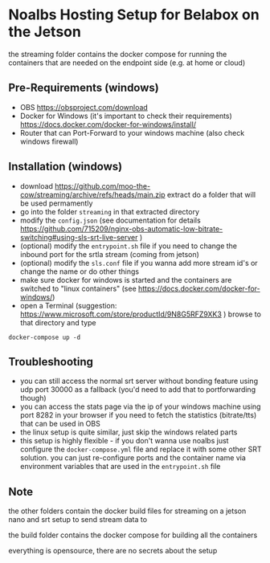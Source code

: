 # Noalbs Hosting Setup for Belabox on the Jetson
the streaming folder contains the docker compose for running the containers that are needed on the endpoint side (e.g. at home or cloud)

## Pre-Requirements (windows)
+ OBS https://obsproject.com/download
+ Docker for Windows (it's important to check their requirements) https://docs.docker.com/docker-for-windows/install/
+ Router that can Port-Forward to your windows machine (also check windows firewall)

## Installation (windows)
+ download https://github.com/moo-the-cow/streaming/archive/refs/heads/main.zip extract do a folder that will be used permamently
+ go into the folder `streaming` in that extracted directory
+ modify the `config.json` (see documentation for details https://github.com/715209/nginx-obs-automatic-low-bitrate-switching#using-sls-srt-live-server )
+ (optional) modify the `entrypoint.sh` file if you need to change the inbound port for the srtla stream (coming from jetson)
+ (optional) modify the `sls.conf` file if you wanna add more stream id's or change the name or do other things
+ make sure docker for windows is started and the containers are switched to "linux containers" (see https://docs.docker.com/docker-for-windows/)
+ open a Terminal (suggestion: https://www.microsoft.com/store/productId/9N8G5RFZ9XK3 ) browse to that directory and type
```
docker-compose up -d
```

## Troubleshooting
+ you can still access the normal srt server without bonding feature using udp port 30000 as a fallback (you'd need to add that to portforwarding though)
+ you can access the stats page via the ip of your windows machine using port 8282 in your browser if you need to fetch the statistics (bitrate/tts) that can be used in OBS
+ the linux setup is quite similar, just skip the windows related parts
+ this setup is highly flexible - if you don't wanna use noalbs just configure the `docker-compose.yml` file and replace it with some other SRT solution. you can just re-configure ports and the container name via environment variables that are used in the `entrypoint.sh` file

## Note
the other folders contain the docker build files for streaming on a jetson nano and srt setup to send stream data to

the build folder contains the docker compose for building all the containers

everything is opensource, there are no secrets about the setup
